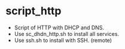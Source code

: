 # script_http
- Script of HTTP with DHCP and DNS. 
- Use sc_dhdn_http.sh to install all services.
- Use ssh.sh to install with SSH. (remote)

